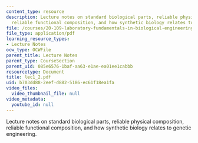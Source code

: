 ```yaml
---
content_type: resource
description: Lecture notes on standard biological parts, reliable physical composition,
  reliable functional composition, and how synthetic biology relates to genetic engineering.
file: /courses/20-109-laboratory-fundamentals-in-biological-engineering-fall-2007/b703dd882eefd8825186ec61f18ea1fa_lec1_2.pdf
file_type: application/pdf
learning_resource_types:
- Lecture Notes
ocw_type: OCWFile
parent_title: Lecture Notes
parent_type: CourseSection
parent_uid: 085e6576-1baf-aa63-e1ae-ea01ee1cabbb
resourcetype: Document
title: lec1_2.pdf
uid: b703dd88-2eef-d882-5186-ec61f18ea1fa
video_files:
  video_thumbnail_file: null
video_metadata:
  youtube_id: null
---
```

Lecture notes on standard biological parts, reliable physical composition, reliable functional composition, and how synthetic biology relates to genetic engineering.

